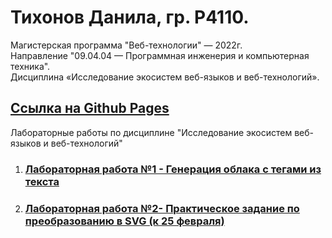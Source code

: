 # Тихонов Данила, гр. Р4110.
Магистерская программа "Веб-технологии" — 2022г.  
Направление "09.04.04 — Программная инженерия и компьютерная техника".  
Дисциплина «Исследование экосистем веб-языков и веб-технологий».  

## [Ссылка на Github Pages](https://webdevsites.github.io/itmo_laboratory_work/)
Лабораторные работы по дисциплине "Исследование экосистем веб-языков и веб-технологий"
1. ### [Лабораторная работа №1 - Генерация облака с тегами из текста](https://github.com/webdevsites/itmo_laboratory_work/tree/main/2022_01dec)
2. ### [Лабораторная работа №2- Практическое задание по преобразованию в SVG (к 25 февраля)](https://github.com/webdevsites/itmo_laboratory_work/tree/main/2023_25feb)

